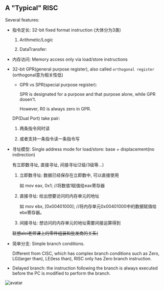 ## A "Typical" RISC

Several features:

- 指令定长: 32-bit fixed format instruction (大体分为3类)
  
  1. Arithmetic/Logic
  
  2. DataTransfer:

- 内存访问: Memory access only via load/store instructions

- 32-bit GPR(general purpose register), also called `orthogonal register` (orthogonal意为相关性低)
  
  - GPR vs SPR(special purpose register):
    
    SPR is designated for a purpose and that purpose alone, while GPR dosen't.
    
    However, R0 is always zero in GPR.
  
  DP(Dual Port) take pair:
  
  1. 两条指令同时读
  
  2. 或者支持一条指令读一条指令写

- 寻址模型: Single address mode for load/store: base + displacement(no indirection)
  
  有立即数寻址, 直接寻址, 间接寻址(2级/3级等...)
  
  1. 立即数寻址: 数据已经保存在立即数中, 可以直接使用
     
      如 mov eax, 0x1; //将数值1赋值给eax寄存器
  
  2. 直接寻址: 给出想要访问的内存单元的地址
     
     如 mov ebx, [0x00401000]; //将内存单元0x00401000中的数据赋值给ebx寄存器。
  
  3. 间接寻址: 想访问的内存单元的地址需要间接运算得到
  
  ~~联想alei老师课上的零件组装和批发商的关系(~~

- 简单分支: Simple branch conditions.
  
  Different from CISC, which has complex branch conditions such as Zero, LG(larger than), LE(less than), RISC only has Zero branch instruction.

- Delayed branch: the instruction following the branch is always executed before the PC is modified to perform the branch.

![avatar](C:\Users\huawei\Desktop\ms\static\i1.jpg)


